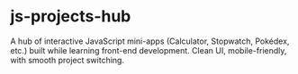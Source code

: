 # js-projects-hub
A hub of interactive JavaScript mini-apps (Calculator, Stopwatch, Pokédex, etc.) built while learning front-end development. Clean UI, mobile-friendly, with smooth project switching.
